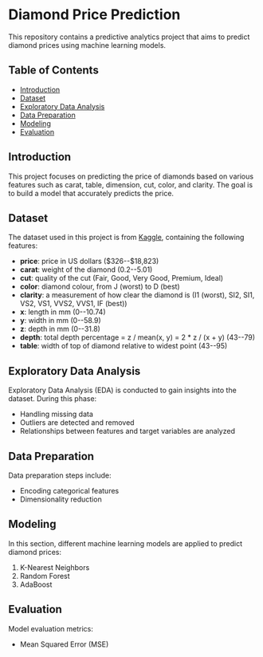 # Diamond Price Prediction

This repository contains a predictive analytics project that aims to predict diamond prices using machine learning models.

## Table of Contents
- [Introduction](#introduction)
- [Dataset](#dataset)
- [Exploratory Data Analysis](#exploratory-data-analysis)
- [Data Preparation](#data-preparation)
- [Modeling](#modeling)
- [Evaluation](#evaluation)

## Introduction
This project focuses on predicting the price of diamonds based on various features such as carat, table, dimension, cut, color, and clarity. The goal is to build a model that accurately predicts the price.

## Dataset
The dataset used in this project is from [Kaggle](https://www.kaggle.com/datasets/shivam2503/diamonds), containing the following features:
- **price**: price in US dollars (\$326--\$18,823)
- **carat**: weight of the diamond (0.2--5.01)
- **cut**: quality of the cut (Fair, Good, Very Good, Premium, Ideal)
- **color**: diamond colour, from J (worst) to D (best)
- **clarity**: a measurement of how clear the diamond is (I1 (worst), SI2, SI1, VS2, VS1, VVS2, VVS1, IF (best))
- **x**: length in mm (0--10.74)
- **y**: width in mm (0--58.9)
- **z**: depth in mm (0--31.8)
- **depth**: total depth percentage = z / mean(x, y) = 2 * z / (x + y) (43--79)
- **table**: width of top of diamond relative to widest point (43--95)

## Exploratory Data Analysis
Exploratory Data Analysis (EDA) is conducted to gain insights into the dataset. During this phase:
- Handling missing data
- Outliers are detected and removed
- Relationships between features and target variables are analyzed

## Data Preparation
Data preparation steps include:
- Encoding categorical features
- Dimensionality reduction

## Modeling
In this section, different machine learning models are applied to predict diamond prices:
1. K-Nearest Neighbors
2. Random Forest
3. AdaBoost

## Evaluation
Model evaluation metrics:
- Mean Squared Error (MSE)